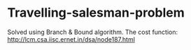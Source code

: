 # Travelling-salesman-problem

Solved using Branch & Bound algorithm.
The cost function:
http://lcm.csa.iisc.ernet.in/dsa/node187.html
